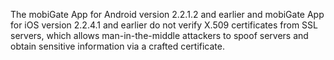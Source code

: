 The mobiGate App for Android version 2.2.1.2 and earlier and mobiGate App for iOS version 2.2.4.1 and earlier do not verify X.509 certificates from SSL servers, which allows man-in-the-middle attackers to spoof servers and obtain sensitive information via a crafted certificate.